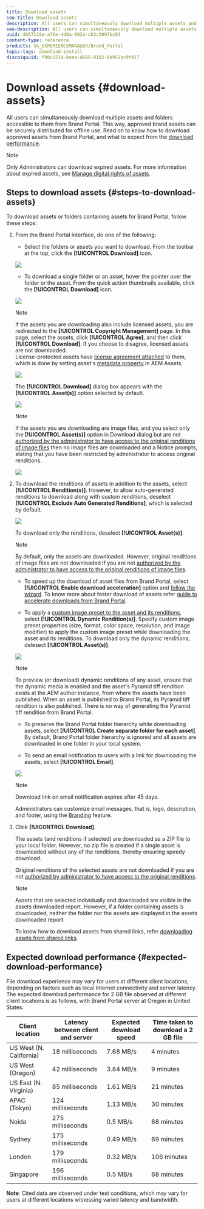 ```yaml
---
title: Download assets
seo-title: Download assets
description: All users can simultaneously download multiple assets and folders accessible to them. This way, approved brand assets can be securely distributed for offline use.
seo-description: All users can simultaneously download multiple assets and folders accessible to them. This way, approved brand assets can be securely distributed for offline use.
uuid: 4b57118e-a76e-4d8a-992a-cb3c3097bc03
content-type: reference
products: SG_EXPERIENCEMANAGER/Brand_Portal
topic-tags: download-install
discoiquuid: f90c2214-beea-4695-9102-8b952bc9fd17
---
```


# Download assets {#download-assets}

All users can simultaneously download multiple assets and folders accessible to them from Brand Portal. This way, approved brand assets can be securely distributed for offline use. Read on to know how to download approved assets from Brand Portal, and what to expect from the [download performance](../using/brand-portal-download-users.md#main-pars-header).

>[!NOTE]
>
>Only Administrators can download expired assets. For more information about expired assets, see [Manage digital rights of assets](../using/manage-digital-rights-of-assets.md).

## Steps to download assets {#steps-to-download-assets}

To download assets or folders containing assets for Brand Portal, follow these steps:

1. From the Brand Portal interface, do one of the following:

    * Select the folders or assets you want to download. From the toolbar at the top, click the **[!UICONTROL Download]** icon.

   ![](assets/downloadassets-1.png)

    * To download a single folder or an asset, hover the pointer over the folder or the asset. From the quick action thumbnails available, click the **[!UICONTROL Download]** icon.

   ![](assets/downloadsingleasset-1.png)

   >[!NOTE]
   >
   >If the assets you are downloading also include licensed assets, you are redirected to the **[!UICONTROL Copyright Management]** page. In this page, select the assets, click **[!UICONTROL Agree]**, and then click **[!UICONTROL Download]**. If you choose to disagree, licensed assets are not downloaded.  
   >License-protected assets have [license agreement attached](https://helpx.adobe.com/experience-manager/6-5/assets/using/drm.html#DigitalRightsManagementinAssets) to them, which is done by setting asset's [metadata property](https://helpx.adobe.com/experience-manager/6-5/assets/using/drm.html#DigitalRightsManagementinAssets) in AEM Assets.

   ![](assets/licensed-asset-download-1.png)

   The **[!UICONTROL Download]** dialog box appears with the **[!UICONTROL Asset(s)]** option selected by default.

   ![](assets/donload-assets-dialog-1.png)

   >[!NOTE]
   >
   >If the assets you are downloading are image files, and you select only the **[!UICONTROL Asset(s)]** option in Download dialog but are not [authorized by the administrator to have access to the original renditions of image files](../using/brand-portal-adding-users.md#main-pars-procedure-202029708) then no image files are downloaded and a Notice prompts, stating that you have been restricted by administrator to access original renditions.

   ![](assets/restrictaccess-note.png)

2. To download the renditions of assets in addition to the assets, select **[!UICONTROL Rendition(s)]**. However, to allow auto-generated renditions to download along with custom renditions, deselect **[!UICONTROL Exclude Auto Generated Renditions]**, which is selected by default.

   ![](assets/exclude-auto-renditions.png)

    To download only the renditions, deselect **[!UICONTROL Asset(s)]**.

   >[!NOTE]
   >
   >By default, only the assets are downloaded. However, original renditions of image files are not downloaded if you are not [authorized by the administrator to have access to the original renditions of image files](../using/brand-portal-adding-users.md#main-pars-procedure-202029708).

    * To speed up the download of asset files from Brand Portal, select **[!UICONTROL Enable download acceleration]** option and [follow the wizard](../using/accelerated-download.md#main-pars-header-405749062). To know more about faster download of assets refer [guide to accelerate downloads from Brand Portal](../using/accelerated-download.md).

    * To apply a [custom image preset to the asset and its renditions](../using/brand-portal-image-presets.md#applyimagepresetswhendownloadingimages), select **[!UICONTROL Dynamic Rendition(s)]**. Specify custom image preset properties (size, format, color space, resolution, and image modifier) to apply the custom image preset while downloading the asset and its renditions. To download only the dynamic renditions, delesect **[!UICONTROL Asset(s)]**.

   ![](assets/dynamic-renditions.png)

   >[!NOTE]
   >
   >To preview (or download) dynamic renditions of any asset, ensure that the dynamic media is enabled and the asset's Pyramid tiff rendition exists at the AEM author instance, from where the assets have been published. When an asset is published to Brand Portal, its Pyramid tiff rendition is also published. There is no way of generating the Pyramid tiff rendition from Brand Portal.

    * To preserve the Brand Portal folder hierarchy while downloading assets, select **[!UICONTROL Create separate folder for each asset]**. By default, Brand Portal folder hierarchy is ignored and all assets are downloaded in one folder in your local system.

    * To send an email notification to users with a link for downloading the assets, select **[!UICONTROL Email]**.

   ![](assets/download-link.png)

   >[!NOTE]
   >
   >Download link on email notification expires after 45 days.
   >
   >Administrators can customize email messages, that is, logo, description, and footer, using the [Branding](../using/brand-portal-branding.md) feature.

3. Click **[!UICONTROL Download]**.

   The assets (and renditions if selected) are downloaded as a ZIP file to your local folder. However, no zip file is created if a single asset is downloaded without any of the renditions, thereby ensuring speedy download.

   Original renditions of the selected assets are not downloaded if you are not [authorized by administrator to have access to the original renditions](../using/brand-portal-adding-users.md#main-pars-procedure-202029708).

   >[!NOTE]
   >
   >Assets that are selected individually and downloaded are visible in the assets downloaded report. However, if a folder containing assets is downloaded, neither the folder nor the assets are displayed in the assets downloaded report.

   To know how to download assets from shared links, refer [downloading assets from shared links](../using/brand-portal-link-share.md#main-pars-header-1703469193).

## Expected download performance {#expected-download-performance}

File download experience may vary for users at different client locations, depending on factors such as local Internet connectivity and server latency. The expected download performance for 2 GB file observed at different client locations is as follows, with Brand Portal server at Oregon in United States:

| Client location         | Latency between client and server | Expected download speed | Time taken to download a 2 GB file |
|-------------------------|-----------------------------------|-------------------------|------------------------------------|
| US West (N. California) | 18 milliseconds                   | 7.68 MB/s               | 4 minutes                          |
| US West (Oregon)        | 42 milliseconds                   | 3.84 MB/s               | 9 minutes                          |
| US East (N. Virginia)   | 85 milliseconds                   | 1.61 MB/s               | 21 minutes                         |
| APAC (Tokyo)            | 124 milliseconds                  | 1.13 MB/s               | 30 minutes                         |
| Noida                   | 275 milliseconds                  | 0.5 MB/s                | 68 minutes                         |
| Sydney                  | 175 milliseconds                  | 0.49 MB/s               | 69 minutes                         |
| London                  | 179 milliseconds                  | 0.32 MB/s               | 106 minutes                        |
| Singapore               | 196 milliseconds                  | 0.5 MB/s                | 68 minutes                         |

**Note**: Cited data are observed under test conditions, which may vary for users at different locations witnessing varied latency and bandwidth.

